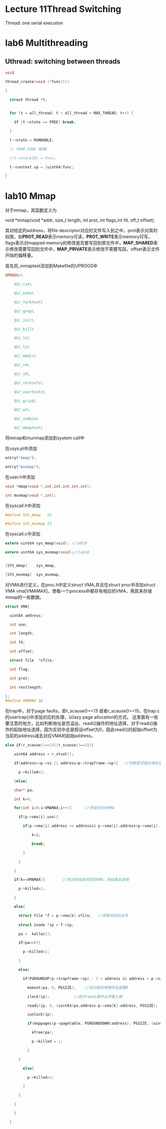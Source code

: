 # Lecture 11Thread Switching
Thread: one serial execution


# lab6 Multithreading
##  Uthread: switching between threads


```C
void

thread_create(void (*func)())

{

  struct thread *t;

  
  for (t = all_thread; t < all_thread + MAX_THREAD; t++) {

    if (t->state == FREE) break;

  }

  t->state = RUNNABLE;

  // YOUR CODE HERE

  //t->stack[0] = func;

  t->context.sp = (uint64)func;

}
```


# lab10 Mmap

对于mmap，其函数定义为

void \*mmap(void \*addr, size_t length, int prot, int flags,int fd, off_t offset);

其对给定的address，将file descriptor对应的文件写入到之中，prot表示对其的权限，如**PROT_READ**表示memory可读，**PROT_WRITE**表示memory可写，flags表示对mapped memory的修改是否要写回到原文件中，**MAP_SHARED**表示修改需要写回到文件中，**MAP_PRIVATE**表示修改不需要写回，offset表示文件开始的偏移量。

首先将_mmaptest添加到Makefile的UPROGS中
```Makefile
UPROGS=\

    $U/_cat\

    $U/_echo\

    $U/_forktest\

    $U/_grep\

    $U/_init\

    $U/_kill\

    $U/_ln\

    $U/_ls\

    $U/_mkdir\

    $U/_rm\

    $U/_sh\

    $U/_stressfs\

    $U/_usertests\

    $U/_grind\

    $U/_wc\

    $U/_zombie\

    $U/_mmaptest\
```

将mmap和munmap添加到system call中

在usys.pl中添加
```python
entry("mmap"); 

entry("munmap");
```

在user.h中添加
```c
void *mmap(void *,int,int,int,int,int); 

int munmap(void *,int);  
```

在syscall.h中添加
```c
#define SYS_mmap   22

#define SYS_munmap 23
```

在syscall.c中添加
```c
extern uint64 sys_mmap(void); //lab10

extern uint64 sys_munmap(void);//lab10


[SYS_mmap]    sys_mmap,

[SYS_munmap]  sys_munmap,
```

对VMA进行定义，在proc.h中定义struct VMA,并且在struct proc中添加struct VMA vma[VMAMAX]，使每一个process中都存有相应的VMA，用其来存储mmap的一些数据。
```c
struct VMA{

  uint64 address;

  int use;

  int length;

  int fd;

  int offset;

  struct file  *vfile;

  int flag;

  int prot;

  int restlength;

};
#define VMAMAX 16


```


在trap中，对于page faults，即r_scause()\==13 或者r_scause()\==15，在trap.c的usertrap()中添加对应的处理，以lazy page allocation的方式。
这里面有一些要注意的地方，比如判断地址是否溢出、readi()操作的地址选择，对于readi()操作的起始地址选择，因为实验中总是假设offset为0，因此readi()的起始offset为当前的address减去对应VMA的起始address。
```c
else if(r_scause()==13||r_scause()==15){

    uint64 address = r_stval();

    if(address>=p->sz || address<p->trapframe->sp){   //判断是否超出地址空间

      p->killed=1;

    }else{

    char* pa;

    int k=0;

    for(int i=0;i<VMAMAX;i++){      //寻找对应的VMA

      if(p->vma[i].use){

        if(p->vma[i].address <= address&& p->vma[i].address+p->vma[i].length-1>=address){

            k=i;

            break;

        }

      }

    }

    if(k==VMAMAX){        //若没有找到对应的VMA，则结束此进程

      p->killed=1;

    }

    else{

      struct file *f = p->vma[k].vfile;   //获取对应的文件
 
      struct inode *ip = f->ip;

      pa =  kalloc();

      if(pa==0){

        p->killed=1;

      }

      else{

        if(PGROUNDUP(p->trapframe->sp) - 1 < address && address < p->sz &&address<MAXVA) {

          memset(pa, 0, PGSIZE);    //将分配的物理页全部置0

          ilock(ip);           //进行readi操作必须要上锁

          readi(ip, 0, (uint64)pa,address-p->vma[k].address, PGSIZE);   //the offset has some problem

          iunlock(ip);

          if(mappages(p->pagetable, PGROUNDDOWN(address), PGSIZE, (uint64)pa, p->vma[k].flag) != 0) {

            kfree(pa);

            p->killed = 1;

          }

      }

        else{

          p->killed=1;

        }

      }

    }

    }

  }
```

